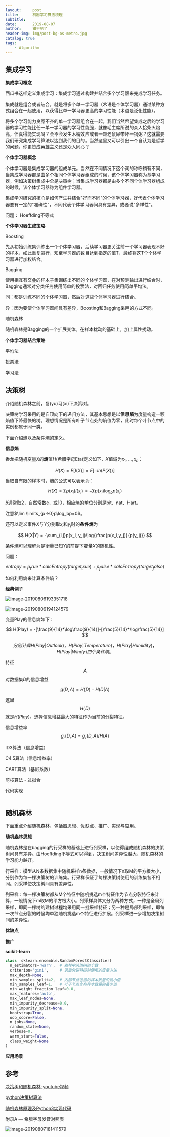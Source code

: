 ```yaml
---
layout:     post
title:      机器学习算法梳理
subtitle:   
date:       2019-08-07
author:     猫不见了
header-img: img/post-bg-os-metro.jpg
catalog: true
tags:
    - Algorithm
---
```


## 集成学习

**集成学习概念**

西瓜书这样定义集成学习：集成学习通过构建并结合多个学习器来完成学习任务。

集成就是组合或者结合，就是将多个单一学习器（术语是个体学习器）通过某种方式组合在一起使用，以获得比单一学习器更高的学习性能（术语是泛化性能）。

将多个学习能力良莠不齐的单一学习器组合在一起，我们当然希望集成之后的学习器的学习性能比任一单一学习器的学习性能强，就像毛主席所说的众人拾柴火焰高，但真得能实现吗？会不会发生木桶效应或者一颗老鼠屎带坏一锅粥？这就需要我们研究集成学习算法以达到我们的目的。当然这里又可以引出一个自认为是哲学的问题，你更赞成英雄主义还是众人同心？



**个体学习器概念**

个体学习器是集成学习器的组成单元。当然在不同情况下这个词的称呼稍有不同，当集成学习器都是由多个相同个体学习器组成的时候，该个体学习器称为基学习器，例如决策树集成中全是决策树；当集成学习器都是由多个不同个体学习器组成的时候，该个体学习器称为组件学习器。



集成学习研究的核心是如何产生并结合"好而不同"的个体学习器，好代表个体学习器要有一定的"准确性"，不同代表个体学习器间具有差异，或者说"多样性"。



问题： Hoeffding不等式



**个体学习器生成策略**

Boosting

先从初始训练集训练出一个个体学习器，后续学习器更关注前一个学习器表现不好的样本，如此重复进行，知至学习器的数目达到指定的值T，最终将这T个个体学习器进行加权结合。



Bagging

使用相互有交叠的样本子集训练出不同的个体学习器，在对预测输出进行结合时，Bagging通常对分类任务使用简单的投票法，对回归任务使用简单平均法。

同：都是训练不同的个体学习器，然后对这些个体学习器进行结合。

异：因为要使个体学习器间具有差异，Boosting和Bagging采用的方式不同。



随机森林

随机森林是Bagging的一个扩展变体。在样本扰动的基础上，加上属性扰动。



**个体学习器结合策略**

平均法

投票法

学习法





## 决策树

介绍随机森林之前，复(yu)习(xi)下决策树。




决策树学习采用的是自顶向下的递归方法，其基本思想是以**信息熵**为度量构造一颗熵值下降最快的树。理想情况是所有叶子节点处的熵值为零，此时每个叶节点中的实例都属于同一类。

下面介绍熵以及条件熵的定义。



**信息熵**

香龙把随机变量$X$的**熵**值$H$(希腊字母Eta)定义如下，$X$值域为${x_1,…,x_n}$：

$$
H(X)=E[I(X)]=E[-ln(P(X))]
$$

当取自有限的样本时，熵的公式可以表示为：

$$
H(X)=\sum p(x_i)I(x_i)=-\sum p(x_i)\log_bp(x_i)
$$

$b$通常取2，自然常数e，或10，相应熵的单位分别是bit、nat、Hart。

注意$\lim \limits_{p->0}p\log_bp=0$。

还可以定义事件$X$与$Y$分别取$x_i$和$y_j$时的**条件熵**为

$$
H(X|Y) = -\sum_{i,j}p(x_i, y_j)\log{\frac{p(x_i,y_j)}{p(y_j)}}
$$

条件熵可以理解为是衡量已知$Y$的前提下变量$X$的随机性。



问题：

$$
entropy=p_true*calcEntropy(target_true)+p_false*calcEntropy(target_false)
$$

如何利用熵来计算条件熵？



**经典例子**


![image-20190806193351718](http://ww3.sinaimg.cn/large/006tNc79ly1g5qa0yk217j30ds0dg44c.jpg)

![image-20190806194124579](http://ww2.sinaimg.cn/large/006tNc79ly1g5qa2qojnqj30pn0byjs7.jpg)

变量Play的信息熵如下：


$$
H(Play) = -[\frac{9}{14}*\log\frac{9}{14}]-[\frac{5}{14}*\log\frac{5}{14}]
$$

$$
分别计算
H(Play|Outlook)，H(Play|Temperature)，H(Play|Humidity)，H(Play|Windy)四个条件熵。
$$


特征$$A$$对数据集$D$的信息增益

$$
g(D,A)=H(D)-H(D|A)
$$

这里$$H(D)$$就是$H(Play)$。选择信息增益最大的特征作为当前的分裂特征。

信息增益率$$g_r(D,A)=g_r(D,A)/H(A)$$



ID3算法（信息增益）

C4.5算法（信息增益率）

CART算法（基尼系数）



剪枝算法 - 过拟合



代码实现

```python

```



## 随机森林

下面重点介绍随机森林，包括器思想、优缺点、推广、实现与应用。



**随机森林思想**

随机森林是在bagging的行采样的基础上进行列采样，以使得组成随机森林的决策树间具有差异。由Hoeffding不等式可以得到，决策树间差异性越大，随机森林的学习能力越好。

行采样：模型从N条数据集中随机采样n条数据，一般情况下n取M的平方根大小，分别作为每一棵决策树的训练集。行采样保证了每棵决策树使用的训练集各不相同。列采样使决策树间具有差异性。

列采样：每一棵决策树都从M个特征中随机挑选m个特征作为节点分裂特征来计算，一般情况下m取M的平方根大小。列采样具体又分为两种方式，一种是全局列采样，即同一棵树的建树过程均采用同一批采样特征；另一种是局部列采样，即每一次节点分裂的时候均单独随机挑选m个特征进行扩展。列采样进一步增加决策树间的差异性。



**优缺点**



**推广**



**scikit-learn**

```python
class  sklearn.ensemble.RandomForestClassifier(
  n_estimators='warn',  # 森林中决策树的个数
  criterion='gini',     # 选取分裂特征时使用的度量方法
  max_depth=None, 
  min_samples_split=2,  # 内部节点包含的样本数量的最小值
  min_samples_leaf=1,   # 叶子节点含有样本数量的最小值
  min_weight_fraction_leaf=0.0, 
  max_features='auto', 
  max_leaf_nodes=None, 
  min_impurity_decrease=0.0, 
  min_impurity_split=None, 
  bootstrap=True, 
  oob_score=False, 
  n_jobs=None, 
  random_state=None, 
  verbose=0, 
  warm_start=False, 
  class_weight=None
)
```





**应用场景**



## 参考

[决策树和随机森林-youtube视频](https://www.youtube.com/watch?v=EFaVlXWLYkQ)

[python决策树算法](http://blog.lisp4fun.com/2018/03/03/decision-tree)

[随机森林原理及Python3实现代码](https://blog.csdn.net/weixin_39449570/article/details/85061228)

附录A — 希腊字母发音对照表

 ![image-20190807181411579](http://ww1.sinaimg.cn/large/006tNc79ly1g5ra46gblbj30ey0da75f.jpg)